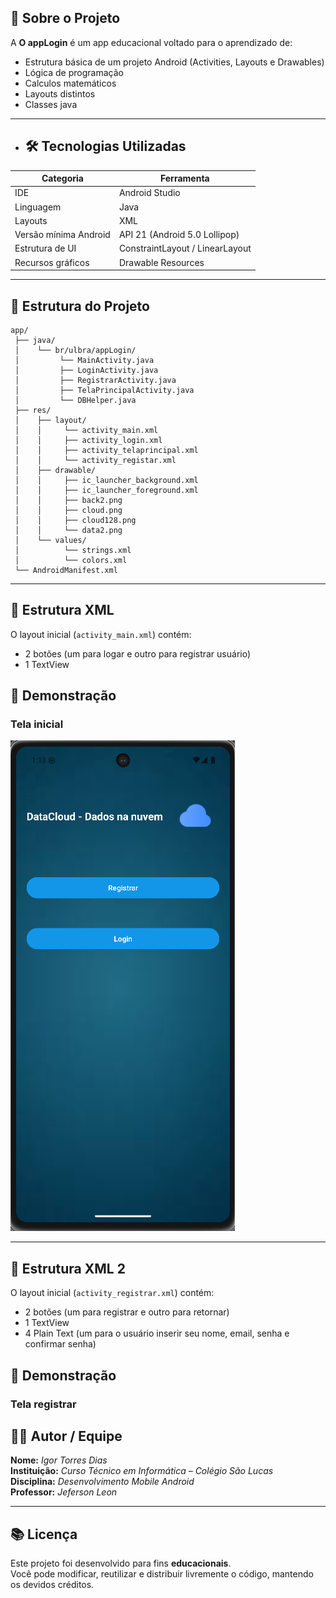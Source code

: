 ## 🧠 Sobre o Projeto

A **O appLogin** é um app educacional voltado para o aprendizado de:

- Estrutura básica de um projeto Android (Activities, Layouts e Drawables)
- Lógica de programação
- Calculos matemáticos
- Layouts distintos
- Classes java

---

- ## 🛠️ Tecnologias Utilizadas


| Categoria | Ferramenta |
|------------|-------------|
| IDE | Android Studio |
| Linguagem | Java |
| Layouts | XML |
| Versão mínima Android | API 21 (Android 5.0 Lollipop) |
| Estrutura de UI | ConstraintLayout / LinearLayout |
| Recursos gráficos | Drawable Resources |

---

## 📱 Estrutura do Projeto

```
app/
 ├── java/
 │    └── br/ulbra/appLogin/
 │         └── MainActivity.java
 │         ├── LoginActivity.java
 │         ├── RegistrarActivity.java
 │         ├── TelaPrincipalActivity.java
 │         └── DBHelper.java
 ├── res/
 │    ├── layout/
 │    │     └── activity_main.xml
 │    │     ├── activity_login.xml
 │    │     ├── activity_telaprincipal.xml
 │    │     └── activity_registar.xml
 │    ├── drawable/
 │    │     ├── ic_launcher_background.xml
 │    │     ├── ic_launcher_foreground.xml
 │    │     ├── back2.png
 │    │     ├── cloud.png
 │    │     ├── cloud128.png
 │    │     └── data2.png
 │    └── values/
 │          └── strings.xml
 │          └── colors.xml
 └── AndroidManifest.xml
```

---

## 🧰 Estrutura XML

O layout inicial (`activity_main.xml`) contém:
- 2 botões (um para logar e outro para registrar usuário)
- 1 TextView



## 📸 Demonstração

### Tela inicial

![Figura 1: Exemplo da tela inicial do aplicativo](/img/img.png)

---

## 🧰 Estrutura XML 2

O layout inicial (`activity_registrar.xml`) contém:
- 2 botões (um para registrar e outro para retornar)
- 1 TextView
- 4 Plain Text (um para o usuário inserir seu nome, email, senha e confirmar senha)



## 📸 Demonstração

### Tela registrar




## 👩‍💻 Autor / Equipe

**Nome:** *Igor Torres Dias*  
**Instituição:** *Curso Técnico em Informática – Colégio São Lucas*  
**Disciplina:** *Desenvolvimento Mobile Android*  
**Professor:** *Jeferson Leon*  

---

## 📚 Licença

Este projeto foi desenvolvido para fins **educacionais**.  
Você pode modificar, reutilizar e distribuir livremente o código, mantendo os devidos créditos.

